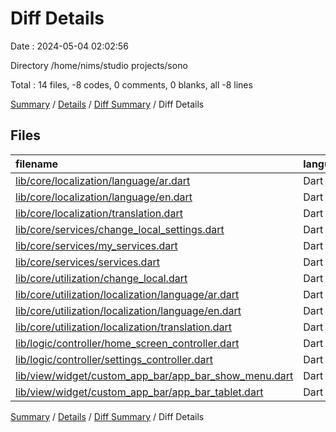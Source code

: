 # Diff Details

Date : 2024-05-04 02:02:56

Directory /home/nims/studio projects/sono

Total : 14 files,  -8 codes, 0 comments, 0 blanks, all -8 lines

[Summary](results.md) / [Details](details.md) / [Diff Summary](diff.md) / Diff Details

## Files
| filename | language | code | comment | blank | total |
| :--- | :--- | ---: | ---: | ---: | ---: |
| [lib/core/localization/language/ar.dart](/lib/core/localization/language/ar.dart) | Dart | 32 | 16 | 23 | 71 |
| [lib/core/localization/language/en.dart](/lib/core/localization/language/en.dart) | Dart | 32 | 15 | 18 | 65 |
| [lib/core/localization/translation.dart](/lib/core/localization/translation.dart) | Dart | 10 | 2 | 3 | 15 |
| [lib/core/services/change_local_settings.dart](/lib/core/services/change_local_settings.dart) | Dart | 34 | 0 | 12 | 46 |
| [lib/core/services/my_services.dart](/lib/core/services/my_services.dart) | Dart | 23 | 0 | 9 | 32 |
| [lib/core/services/services.dart](/lib/core/services/services.dart) | Dart | -24 | 0 | -9 | -33 |
| [lib/core/utilization/change_local.dart](/lib/core/utilization/change_local.dart) | Dart | -34 | 0 | -12 | -46 |
| [lib/core/utilization/localization/language/ar.dart](/lib/core/utilization/localization/language/ar.dart) | Dart | -32 | -16 | -23 | -71 |
| [lib/core/utilization/localization/language/en.dart](/lib/core/utilization/localization/language/en.dart) | Dart | -32 | -15 | -18 | -65 |
| [lib/core/utilization/localization/translation.dart](/lib/core/utilization/localization/translation.dart) | Dart | -10 | -2 | -3 | -15 |
| [lib/logic/controller/home_screen_controller.dart](/lib/logic/controller/home_screen_controller.dart) | Dart | -9 | 0 | -4 | -13 |
| [lib/logic/controller/settings_controller.dart](/lib/logic/controller/settings_controller.dart) | Dart | 7 | 0 | 6 | 13 |
| [lib/view/widget/custom_app_bar/app_bar_show_menu.dart](/lib/view/widget/custom_app_bar/app_bar_show_menu.dart) | Dart | -5 | 0 | -1 | -6 |
| [lib/view/widget/custom_app_bar/app_bar_tablet.dart](/lib/view/widget/custom_app_bar/app_bar_tablet.dart) | Dart | 0 | 0 | -1 | -1 |

[Summary](results.md) / [Details](details.md) / [Diff Summary](diff.md) / Diff Details